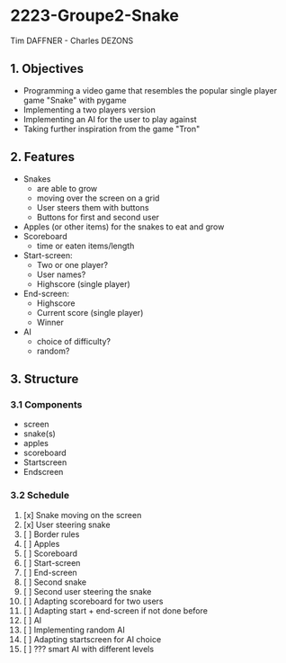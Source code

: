 # 2223-Groupe2-Snake

Tim DAFFNER - Charles DEZONS

## 1. Objectives
- Programming a video game that resembles the popular single player game "Snake" with pygame
- Implementing a two players version
- Implementing an AI for the user to play against
- Taking further inspiration from the game "Tron"

## 2. Features
- Snakes
  - are able to grow
  - moving over the screen on a grid
  - User steers them with buttons
  - Buttons for first and second user
- Apples (or other items) for the snakes to eat and grow
- Scoreboard
  - time or eaten items/length
- Start-screen:
  - Two or one player?
  - User names?
  - Highscore (single player)
- End-screen:
  - Highscore
  - Current score (single player)
  - Winner
- AI
  - choice of difficulty?
  - random?

## 3. Structure
### 3.1 Components
- screen
- snake(s)
- apples
- scoreboard
- Startscreen
- Endscreen

### 3.2 Schedule
1. [x] Snake moving on the screen
2. [x] User steering snake
3. [ ] Border rules
4. [ ] Apples
5. [ ] Scoreboard
6. [ ] Start-screen
7. [ ] End-screen
8. [ ] Second snake
9. [ ] Second user steering the snake
10. [ ] Adapting scoreboard for two users
11. [ ] Adapting start + end-screen if not done before
12. [ ] AI
13. [ ] Implementing random AI
14. [ ] Adapting startscreen for AI choice
15. [ ] ??? smart AI with different levels
